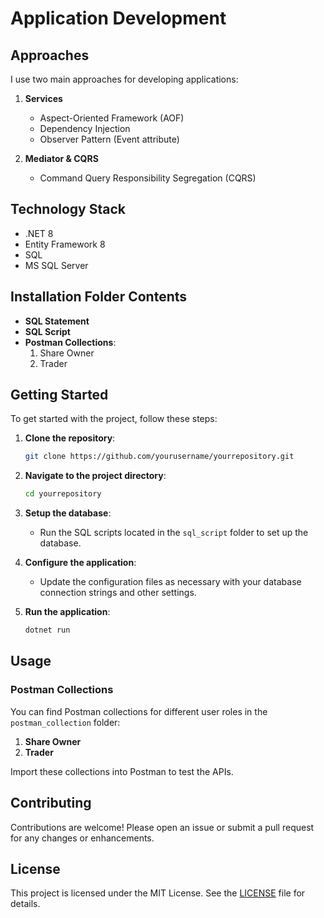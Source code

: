 # Application Development

## Approaches

I use two main approaches for developing applications:

1. **Services**
   - Aspect-Oriented Framework (AOF)
   - Dependency Injection
   - Observer Pattern (Event attribute)

2. **Mediator & CQRS**
   - Command Query Responsibility Segregation (CQRS)

## Technology Stack

- .NET 8
- Entity Framework 8
- SQL
- MS SQL Server

## Installation Folder Contents

- **SQL Statement**
- **SQL Script**
- **Postman Collections**:
  1. Share Owner
  2. Trader

## Getting Started

To get started with the project, follow these steps:

1. **Clone the repository**:
    ```bash
    git clone https://github.com/yourusername/yourrepository.git
    ```

2. **Navigate to the project directory**:
    ```bash
    cd yourrepository
    ```

3. **Setup the database**:
   - Run the SQL scripts located in the `sql_script` folder to set up the database.

4. **Configure the application**:
   - Update the configuration files as necessary with your database connection strings and other settings.

5. **Run the application**:
    ```bash
    dotnet run
    ```

## Usage

### Postman Collections

You can find Postman collections for different user roles in the `postman_collection` folder:

1. **Share Owner**
2. **Trader**

Import these collections into Postman to test the APIs.

## Contributing

Contributions are welcome! Please open an issue or submit a pull request for any changes or enhancements.

## License

This project is licensed under the MIT License. See the [LICENSE](LICENSE) file for details.

